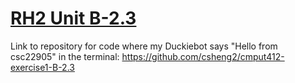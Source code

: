 # [RH2 Unit B-2.3](https://docs.duckietown.org/daffy/duckietown-robotics-development/out/python_programs_environments.html)

Link to repository for code where my Duckiebot says "Hello from csc22905" in the terminal: https://github.com/csheng2/cmput412-exercise1-B-2.3